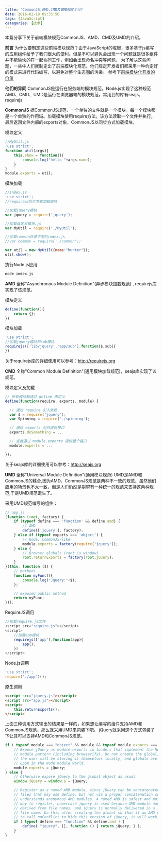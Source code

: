 ```yaml
---
title: 'CommonJS,AMD,CMD及UMD规范介绍'
date: 2016-02-18 09:35:56
tags: [JavaScript]
categories: [技术]
---
```

本篇分享下关于前端模块规范CommonJS、AMD、CMD及UMD的介绍。
<!--more-->

**前言**
为什么要制定这些前端模块规范？由于JavaScript的崛起，很多基于js编写的应用组件给予了我们很大的便利，但是不可以避免会出现一个问题就是很多组件并不能愉快的在一起协同工作，例如会出现命名冲突等问题。
为了解决这些问题，一些牛人们就制定出了前端模块化规范，他们规定开发者们都采用一种约定好的模式来进行代码编写，以避免对整个生态圈的污染。
参考下[前端模块化开发的价值](https://github.com/seajs/seajs/issues/547)

**他们的异同**
CommonJS是运行在服务端的模块规范，Node.js实现了这种规范
AMD、CMD、UMD是运行在浏览器端的模块规范，常用到的库有seajs，requirejs

**CommonJS**
据CommonJS规范，一个单独的文件就是一个模块，每一个模块都是一个单独的作用域。加载模块使用require方法，该方法读取一个文件并执行，最后返回文件内部的exports对象，CommonJS以同步方式加载模块。

模块定义
~~~js
//MyUtil.js
'use strict';
function util(args){
	this.show = function(){
		console.log("hello "+args.name);
	}
}
module.exports = util;
~~~

模块加载
~~~js
//index.js
'use strict';
//require以同步方式加载模块

//加载jquery模块
var jquery = require('jquery');

//加载自定义模块.js
var MyUtil = require('./MyUtil');

//加载common目录下面的index.js
//var common = require('./common');

var util = new MyUtil({name:"hunter"});
util.show();
~~~

执行Node.js应用
~~~bash
node index.js
~~~

**AMD**
全称"Asynchronous Module Definition"(异步模块加载规范) , requirejs库实现了该规范。
<!-- 定义模块使用define，加载模块使用requirejs或require。 -->

模块定义
~~~js
define(function(){
	return {};
})
~~~

模块加载
~~~js
'use strict';
//加载jquery模块和sub模块
requirejs(['lib/jquery','app/sub'],function($,sub){
})
~~~
关于requirejs库的详细使用可以参考：http://requirejs.org


**CMD**
全称"Common Module Definition"(通用模块加载规范)，seajs库实现了该规范。

模块定义及加载
~~~js
// 所有模块都通过 define 来定义
define(function(require, exports, module) {

  // 通过 require 引入依赖
  var $ = require('jquery');
  var Spinning = require('./spinning');

  // 通过 exports 对外提供接口
  exports.doSomething = ...

  // 或者通过 module.exports 提供整个接口
  module.exports = ...

});
~~~
关于seajs库的详细使用可以参考：http://seajs.org


**UMD**
全称"Universal Module Definition"(通用模块规范)
UMD是AMD和CommonJS的糅合,因为AMD、CommonJS规范是两种不一致的规范，虽然他们应用的场景也不太一致，但是人们仍然是期望有一种统一的规范来支持这两种规范,于是UMD规范诞生了。

采用UMD规范编写的组件：
~~~js
// app.js
(function (root, factory) {
    if (typeof define === 'function' && define.amd) {
        // AMD
        define(['jquery'], factory);
    } else if (typeof exports === 'object') {
        // Node, CommonJS-like
        module.exports = factory(require('jquery'));
    } else {
        // Browser globals (root is window)
        root.returnExports = factory(root.jQuery);
    }
}(this, function ($) {
    // methods
    function myFunc(){
    	console.log("Jquery:"+$);
    };

    // exposed public method
    return myFunc;
}));
~~~

RequireJS调用
~~~js
//加载require.js文件
<script src="require.js"></script>
<script>
    //加载app模块
	requirejs(['app'],function(app){
		app();
	})
</script>
~~~

Node.js调用
~~~js
'use strict';
require('./app')();
~~~

原生调用
~~~html
<script src="jquery.js"></script>
<script src="app.js"></script>
<script>
	this.returnExports();
</script>
~~~

上面三种调用方式输出的结果是一样的，如果想让编写的组件支持AMD和CommonJS规范，那么就采用UMD来包装下吧。
jQuery就采用这个方式包装了下让其可以支持AMD和CommonJS规范。
~~~js
if ( typeof module === "object" && module && typeof module.exports === "object" ) {
	// Expose jQuery as module.exports in loaders that implement the Node
	// module pattern (including browserify). Do not create the global, since
	// the user will be storing it themselves locally, and globals are frowned
	// upon in the Node module world.
	module.exports = jQuery;
} else {
	// Otherwise expose jQuery to the global object as usual
	window.jQuery = window.$ = jQuery;

	// Register as a named AMD module, since jQuery can be concatenated with other
	// files that may use define, but not via a proper concatenation script that
	// understands anonymous AMD modules. A named AMD is safest and most robust
	// way to register. Lowercase jquery is used because AMD module names are
	// derived from file names, and jQuery is normally delivered in a lowercase
	// file name. Do this after creating the global so that if an AMD module wants
	// to call noConflict to hide this version of jQuery, it will work.
	if ( typeof define === "function" && define.amd ) {
		define( "jquery", [], function () { return jQuery; } );
	}
}
~~~